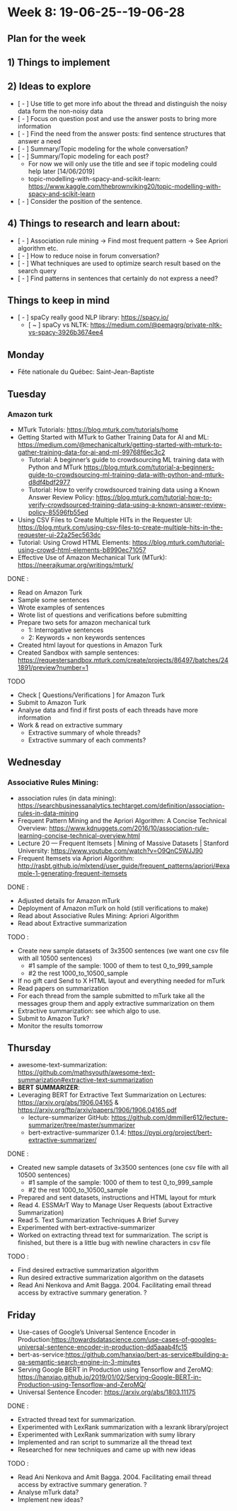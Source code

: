 # Week 8: 19-06-25--19-06-28

## **Plan for the week**

## 1) Things to implement

## 2) **Ideas to explore**

- [ - ] Use title to get more info about the thread and distinguish the noisy data form the non-noisy data
- [ - ] Focus on question post and use the answer posts to bring more information
- [ - ] Find the need from the answer posts: find sentence structures that answer a need
- [ - ] Summary/Topic modeling for the whole conversation? 
- [ - ] Summary/Topic modeling for each post?
  - For now we will only use the title and see if topic modeling could help later [14/06/2019] 
  - topic-modelling-with-spacy-and-scikit-learn: https://www.kaggle.com/thebrownviking20/topic-modelling-with-spacy-and-scikit-learn
- [ - ] Consider the position of the sentence.

## 4) **Things to research and learn about**:

- [ - ] Association rule mining -> Find most frequent pattern -> See Apriori algorithm etc.
- [ - ] How to reduce noise in forum conversation?
- [ - ] What techniques are used to optimize search result based on the search query
- [ - ] Find patterns in sentences that certainly do not express a need?

## **Things to keep in mind**

- [ - ] spaCy really good NLP library: https://spacy.io/
  - [ ~ ] spaCy vs NLTK: https://medium.com/@pemagrg/private-nltk-vs-spacy-3926b3674ee4
  
## Monday

- Fête nationale du Québec: Saint-Jean-Baptiste
  
## Tuesday

### Amazon turk

- MTurk Tutorials: https://blog.mturk.com/tutorials/home
- Getting Started with MTurk to Gather Training Data for AI and ML: https://medium.com/@mechanicalturk/getting-started-with-mturk-to-gather-training-data-for-ai-and-ml-99768f6ec3c2
  - Tutorial: A beginner’s guide to crowdsourcing ML training data with Python and MTurk https://blog.mturk.com/tutorial-a-beginners-guide-to-crowdsourcing-ml-training-data-with-python-and-mturk-d8df4bdf2977
  - Tutorial: How to verify crowdsourced training data using a Known Answer Review Policy: https://blog.mturk.com/tutorial-how-to-verify-crowdsourced-training-data-using-a-known-answer-review-policy-85596fb55ed
- Using CSV Files to Create Multiple HITs in the Requester UI: https://blog.mturk.com/using-csv-files-to-create-multiple-hits-in-the-requester-ui-22a25ec563dc
- Tutorial: Using Crowd HTML Elements: https://blog.mturk.com/tutorial-using-crowd-html-elements-b8990ec71057
- Effective Use of Amazon Mechanical Turk (MTurk): https://neerajkumar.org/writings/mturk/

DONE : 

- Read on Amazon Turk
- Sample some sentences
- Wrote examples of sentences
- Wrote list of questions and verifications before submitting 
- Prepare two sets for amazon mechanical turk
  - 1: Interrogative sentences
  - 2: Keywords + non keywords sentences
- Created html layout for questions in Amazon Turk
- Created Sandbox with sample sentences: https://requestersandbox.mturk.com/create/projects/86497/batches/241891/preview?number=1

TODO 

- Check [ Questions/Verifications ] for Amazon Turk
- Submit to Amazon Turk
- Analyse data and find if first posts of each threads have more information
- Work & read on extractive summary
  - Extractive summary of whole threads?
  - Extractive summary of each comments?

## Wednesday

### Associative Rules Mining:

- association rules (in data mining): https://searchbusinessanalytics.techtarget.com/definition/association-rules-in-data-mining
- Frequent Pattern Mining and the Apriori Algorithm: A Concise Technical Overview: https://www.kdnuggets.com/2016/10/association-rule-learning-concise-technical-overview.html
- Lecture 20 — Frequent Itemsets | Mining of Massive Datasets | Stanford University: https://www.youtube.com/watch?v=O9QnC5WJJ90
- Frequent Itemsets via Apriori Algorithm: http://rasbt.github.io/mlxtend/user_guide/frequent_patterns/apriori/#example-1-generating-frequent-itemsets

DONE : 

- Adjusted details for Amazon mTurk
- Deployment of Amazon mTurk on hold (still verifications to make)
- Read about Associative Rules Mining: Apriori Algorithm  
- Read about Extractive summarization

TODO : 

- Create new sample datasets of 3x3500 sentences (we want one csv file with all 10500 sentences)
  - #1 sample of the sample: 1000 of them to test 0_to_999_sample
  - #2 the rest 1000_to_10500_sample
- If no gift card Send to X HTML layout and everything needed for mTurk
- Read papers on summarization
- For each thread from the sample submitted to mTurk take all the messages group them and apply extractive summarization on them
- Extractive summarization: see which algo to use.
- Submit to Amazon Turk?
- Monitor the results tomorrow 
  
## Thursday

- awesome-text-summarization: https://github.com/mathsyouth/awesome-text-summarization#extractive-text-summarization
- **BERT SUMMARIZER**:
- Leveraging BERT for Extractive Text Summarization on Lectures: https://arxiv.org/abs/1906.04165 & https://arxiv.org/ftp/arxiv/papers/1906/1906.04165.pdf
  - lecture-summarizer GitHub: https://github.com/dmmiller612/lecture-summarizer/tree/master/summarizer
  - bert-extractive-summarizer 0.1.4: https://pypi.org/project/bert-extractive-summarizer/

DONE : 

- Created new sample datasets of 3x3500 sentences (one csv file with all 10500 sentences)
  - #1 sample of the sample: 1000 of them to test 0_to_999_sample
  - #2 the rest 1000_to_10500_sample
- Prepared and sent datasets, instructions and HTML layout for mturk
- Read 4. ESSMArT Way to Manage User Requests (about Extractive Summarization)
- Read 5. Text Summarization Techniques A Brief Survey
- Experimented with bert-extractive-summarizer
- Worked on extracting thread text for summarization. The script is finished, but there is a little bug with newline characters in csv file

TODO :

- Find desired extractive summarization algorithm 
- Run desired extractive summarization algorithm on the datasets
- Read Ani Nenkova and Amit Bagga. 2004. Facilitating email thread access by extractive
summary generation. ?

## Friday

- Use-cases of Google’s Universal Sentence Encoder in Production:https://towardsdatascience.com/use-cases-of-googles-universal-sentence-encoder-in-production-dd5aaab4fc15
- bert-as-service:https://github.com/hanxiao/bert-as-service#building-a-qa-semantic-search-engine-in-3-minutes
- Serving Google BERT in Production using Tensorflow and ZeroMQ: https://hanxiao.github.io/2019/01/02/Serving-Google-BERT-in-Production-using-Tensorflow-and-ZeroMQ/
- Universal Sentence Encoder: https://arxiv.org/abs/1803.11175

DONE : 

- Extracted thread text for summarization.
- Experimented with LexRank summarization with a lexrank library/project
- Experimented with LexRank summarization with sumy library
- Implemented and ran script to summarize all the thread text
- Researched for new techniques and came up with new ideas 

TODO :

- Read Ani Nenkova and Amit Bagga. 2004. Facilitating email thread access by extractive
summary generation. ?
- Analyse mTurk data?
- Implement new ideas?
